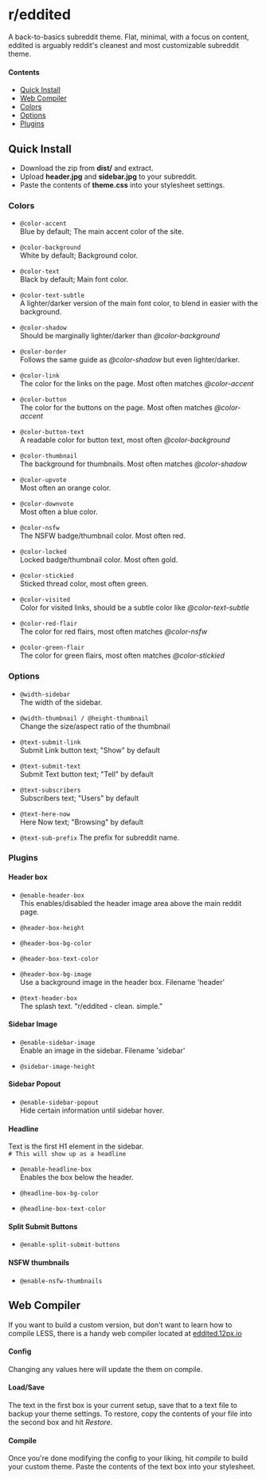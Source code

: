 # r/eddited
A back-to-basics subreddit theme. Flat, minimal, with a focus on content, eddited is arguably reddit's cleanest and most customizable subreddit theme.

#### Contents
- [Quick Install](#quick-install)
- [Web Compiler](#web-compiler)
- [Colors](#colors)
- [Options](#options)
- [Plugins](#plugins)


## Quick Install
- Download the zip from **dist/** and extract.
- Upload **header.jpg** and **sidebar.jpg** to your subreddit.
- Paste the contents of **theme.css** into your stylesheet settings.


### Colors

- `@color-accent`  
Blue by default; The main accent color of the site.  

- `@color-background`  
White by default; Background color.  

- `@color-text`  
Black by default; Main font color.  

- `@color-text-subtle`  
A lighter/darker version of the main font color, to blend in easier with the background.

- `@color-shadow`  
Should be marginally lighter/darker than *@color-background*

- `@color-border`  
Follows the same guide as *@color-shadow* but even lighter/darker.

- `@color-link`  
The color for the links on the page. Most often matches *@color-accent*

- `@color-button`  
The color for the buttons on the page. Most often matches *@color-accent*

- `@color-button-text`  
A readable color for button text, most often *@color-background*

- `@color-thumbnail`  
The background for thumbnails. Most often matches *@color-shadow*

- `@color-upvote`  
Most often an orange color.

- `@color-downvote`  
Most often a blue color.

- `@color-nsfw`  
The NSFW badge/thumbnail color. Most often red.

- `@color-locked`  
Locked badge/thumbnail color. Most often gold.

- `@color-stickied`  
Sticked thread color, most often green.

- `@color-visited`  
Color for visited links, should be a subtle color like *@color-text-subtle*

- `@color-red-flair`  
The color for red flairs, most often matches *@color-nsfw*

- `@color-green-flair`  
The color for green flairs, most often matches *@color-stickied*

### Options

- `@width-sidebar`  
The width of the sidebar.

- `@width-thumbnail / @height-thumbnail`  
Change the size/aspect ratio of the thumbnail

- `@text-submit-link`  
Submit Link button text; "Show" by default

- `@text-submit-text`  
Submit Text button text; "Tell" by default

- `@text-subscribers`  
Subscribers text; "Users" by default

- `@text-here-now`  
Here Now text; "Browsing" by default

- `@text-sub-prefix`
The prefix for subreddit name.


### Plugins

#### Header box
- `@enable-header-box`  
This enables/disabled the header image area above the main reddit page.  

- `@header-box-height`  

- `@header-box-bg-color`  

- `@header-box-text-color`  

- `@header-box-bg-image`  
Use a background image in the header box. Filename 'header'

- `@text-header-box`  
The splash text. "r/eddited - clean. simple."


#### Sidebar Image
- `@enable-sidebar-image`  
Enable an image in the sidebar. Filename 'sidebar'

- `@sidebar-image-height`


#### Sidebar Popout
- `@enable-sidebar-popout`  
Hide certain information until sidebar hover.

#### Headline
Text is the first H1 element in the sidebar.  
`# This will show up as a headline`

- `@enable-headline-box`  
Enables the box below the header.

- `@headline-box-bg-color`  

- `@headline-box-text-color`  

#### Split Submit Buttons
- `@enable-split-submit-buttons`


#### NSFW thumbnails
- `@enable-nsfw-thumbnails`

## Web Compiler
If you want to build a custom version, but don't want to learn how to compile LESS, there is a handy web compiler located at [eddited.12px.io](http://eddited.12px.io)  

#### Config
Changing any values here will update the them on compile.

#### Load/Save
The text in the first box is your current setup, save that to a text file to backup your theme settings. To restore, copy the contents of your file into the second box and hit *Restore*.

#### Compile
Once you're done modifying the config to your liking, hit *compile* to build your custom theme. Paste the contents of the text box into your stylesheet.
